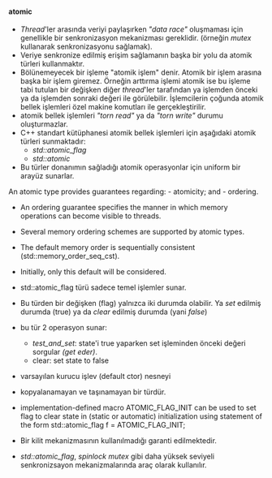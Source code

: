 #### atomic

- _Thread_'ler arasında veriyi paylaşırken _"data race"_ oluşmaması için genellikle bir senkronizasyon mekanizması gereklidir. (örneğin _mutex_ kullanarak senkronizasyonu sağlamak).
- Veriye senkronize edilmiş erişim sağlamanın başka bir yolu da atomik türleri kullanmaktır.
- Bölünemeyecek bir işleme "atomik işlem" denir. Atomik bir işlem arasına başka bir işlem giremez. Örneğin arttırma işlemi atomik ise bu işleme tabi tutulan bir değişken diğer _thread_'ler tarafından ya işlemden önceki ya da işlemden sonraki değeri ile görülebilir.
 İşlemcilerin çoğunda atomik bellek işlemleri özel makine komutları ile gerçekleştirilir.
- atomik bellek işlemleri _"torn read"_ ya da _"torn write"_ durumu oluşturmazlar.
- C++ standart kütüphanesi atomik bellek işlemleri için aşağıdaki atomik türleri sunmaktadır:
    - _std::atomic_flag_
    - _std::atomic_
- Bu türler donanımın sağladığı atomik operasyonlar için uniform bir arayüz sunarlar.

An atomic type provides guarantees regarding:
	- atomicity; and
	- ordering.
- An ordering guarantee specifies the manner in which memory operations can become visible to threads.
- Several memory ordering schemes are supported by atomic types.
- The default memory order is sequentially consistent (std::memory_order_seq_cst).
- Initially, only this default will be considered.

- std::atomic_flag türü sadece temel işlemler sunar.
- Bu türden bir değişken (flag) yalnızca iki durumda olabilir. Ya _set_ edilmiş durumda (true) ya da _clear_ edilmiş durumda (yani _false_)
- bu tür 2 operasyon sunar:
	- _test_and_set_: state'i true yaparken set işleminden önceki değeri sorgular _(get eder)_. 
	- clear: set state to false
- varsayılan kurucu işlev (default ctor) nesneyi 
- kopyalanamayan ve taşınamayan bir türdür.
- implementation-defined macro ATOMIC_FLAG_INIT can be used to set flag to clear state in (static or automatic) initialization using statement of the form 
	std::atomic_flag f = ATOMIC_FLAG_INIT; 
- Bir kilit mekanizmasının kullanılmadığı garanti edilmektedir.
- _std::atomic_flag_, _spinlock mutex_ gibi daha yüksek seviyeli senkronizsayon mekanizmalarında araç olarak kullanılır.

